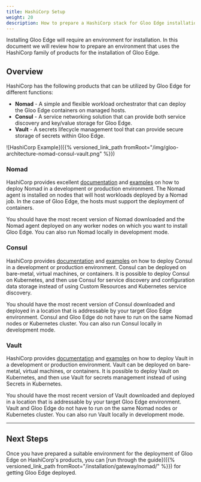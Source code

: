 ```yaml
---
title: HashiCorp Setup
weight: 20
description: How to prepare a HashiCorp stack for Gloo Edge installation.
---
```


Installing Gloo Edge will require an environment for installation. In this document we will review how to prepare an environment that uses the HashiCorp family of products for the installation of Gloo Edge.

## Overview

HashiCorp has the following products that can be utilized by Gloo Edge for different functions:

* **Nomad** - A simple and flexible workload orchestrator that can deploy the Gloo Edge containers on managed hosts.
* **Consul** - A service networking solution that can provide both service discovery and key/value storage for Gloo Edge.
* **Vault** - A secrets lifecycle management tool that can provide secure storage of secrets within Gloo Edge.

![HashiCorp Example]({{% versioned_link_path fromRoot="/img/gloo-architecture-nomad-consul-vault.png" %}})

### Nomad

HashiCorp provides excellent [documentation](https://nomadproject.io/docs/) and [examples](https://learn.hashicorp.com/nomad) on how to deploy Nomad in a development or production environment. The Nomad agent is installed on nodes that will host workloads deployed by a Nomad job. In the case of Gloo Edge, the hosts must support the deployment of containers.

You should have the most recent version of Nomad downloaded and the Nomad agent deployed on any worker nodes on which you want to install Gloo Edge. You can also run Nomad locally in development mode.

### Consul

HashiCorp provides [documentation](https://www.consul.io/docs/index.html) and [examples](https://learn.hashicorp.com/consul) on how to deploy Consul in a development or production environment. Consul can be deployed on bare-metal, virtual machines, or containers. It is possible to deploy Consul on Kubernetes, and then use Consul for service discovery and configuration data storage instead of using Custom Resources and Kubernetes service discovery.

You should have the most recent version of Consul downloaded and deployed in a location that is addressable by your target Gloo Edge environment. Consul and Gloo Edge do not have to run on the same Nomad nodes or Kubernetes cluster.  You can also run Consul locally in development mode.

### Vault

HashiCorp provides [documentation](https://www.vaultproject.io/docs/) and [examples](https://learn.hashicorp.com/vault) on how to deploy Vault in a development or production environment. Vault can be deployed on bare-metal, virtual machines, or containers. It is possible to deploy Vault on Kubernetes, and then use Vault for secrets management instead of using Secrets in Kubernetes.

You should have the most recent version of Vault downloaded and deployed in a location that is addressable by your target Gloo Edge environment. Vault and Gloo Edge do not have to run on the same Nomad nodes or Kubernetes cluster.  You can also run Vault locally in development mode.

---

## Next Steps

Once you have prepared a suitable environment for the deployment of Gloo Edge on HashiCorp's products, you can [run through the guide]({{% versioned_link_path fromRoot="/installation/gateway/nomad/" %}}) for getting Gloo Edge deployed.
